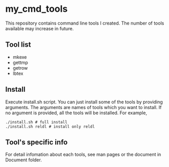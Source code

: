 # my_cmd_tools
This repository contains command line tools I created. The number of tools available may increase in future.

## Tool list
- mkexe
- gettmp
- getrow
- lbtex

## Install
Execute install.sh script. You can just install some of the tools by providing arguments. The arguments are names of tools which you want to install. If no argument is provided, all the tools will be installed. For example,
```
./install.sh # full install
./install.sh reldl # install only reldl
```

## Tool's specific info
For detail infomation about each tools, see man pages or the document in Document folder.
